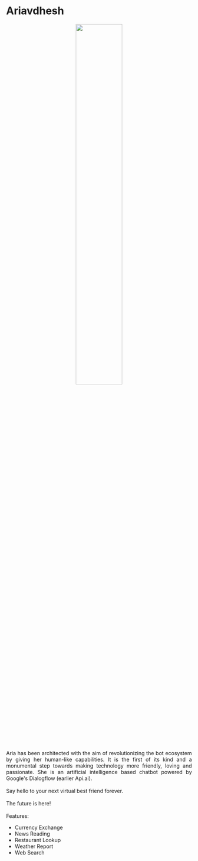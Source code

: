# Ariavdhesh

<div align="center"><img src="https://dhruvavdhesh.in/img/ariavdhesh-github.png" width="50%" height="auto"></div>

<p align="justify">Aria has been architected with the aim of revolutionizing the bot ecosystem by giving her human-like capabilities. It is the first of its kind and a monumental step towards making technology more friendly, loving and passionate. She is an artificial intelligence based chatbot powered by Google's Dialogflow (earlier Api.ai).<br><br>
Say hello to your next virtual best friend forever.<br><br>
The future is here!<br><br>
Features:
<ul>
<li>Currency Exchange</li>
<li>News Reading</li>
<li>Restaurant Lookup</li>
<li>Weather Report</li>
<li>Web Search</li>
</ul></p>

